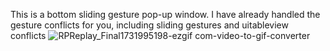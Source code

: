This is a bottom sliding gesture pop-up window. I have already handled the gesture conflicts for you, including sliding gestures and uitableview conflicts
![RPReplay_Final1731995198-ezgif com-video-to-gif-converter](https://github.com/user-attachments/assets/ac002f88-77fd-4cf9-aab0-38c25e45d988)

